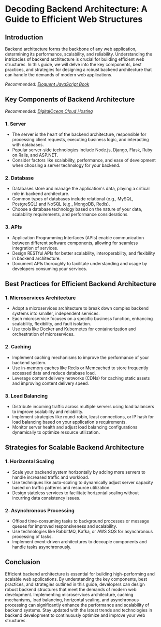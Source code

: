 # Decoding Backend Architecture: A Guide to Efficient Web Structures

## Introduction

Backend architecture forms the backbone of any web application, determining its performance, scalability, and reliability. Understanding the intricacies of backend architecture is crucial for building efficient web structures. In this guide, we will delve into the key components, best practices, and strategies for designing a robust backend architecture that can handle the demands of modern web applications.

*Recommended: <a href="https://amazon.com/dp/B07C3KLQWX?tag=aiblogcontent-20" target="_blank" rel="nofollow sponsored">Eloquent JavaScript Book</a>*


## Key Components of Backend Architecture


*Recommended: <a href="https://digitalocean.com" target="_blank" rel="nofollow sponsored">DigitalOcean Cloud Hosting</a>*

### 1. Server

- The server is the heart of the backend architecture, responsible for processing client requests, executing business logic, and interacting with databases.
- Popular server-side technologies include Node.js, Django, Flask, Ruby on Rails, and ASP.NET.
- Consider factors like scalability, performance, and ease of development when choosing a server technology for your backend.

### 2. Database

- Databases store and manage the application's data, playing a critical role in backend architecture.
- Common types of databases include relational (e.g., MySQL, PostgreSQL) and NoSQL (e.g., MongoDB, Redis).
- Choose a database technology based on the nature of your data, scalability requirements, and performance considerations.

### 3. APIs

- Application Programming Interfaces (APIs) enable communication between different software components, allowing for seamless integration of services.
- Design RESTful APIs for better scalability, interoperability, and flexibility in backend architecture.
- Document APIs thoroughly to facilitate understanding and usage by developers consuming your services.

## Best Practices for Efficient Backend Architecture

### 1. Microservices Architecture

- Adopt a microservices architecture to break down complex backend systems into smaller, independent services.
- Each microservice focuses on a specific business function, enhancing scalability, flexibility, and fault isolation.
- Use tools like Docker and Kubernetes for containerization and orchestration of microservices.

### 2. Caching

- Implement caching mechanisms to improve the performance of your backend system.
- Use in-memory caches like Redis or Memcached to store frequently accessed data and reduce database load.
- Leverage content delivery networks (CDNs) for caching static assets and improving content delivery speed.

### 3. Load Balancing

- Distribute incoming traffic across multiple servers using load balancers to improve scalability and reliability.
- Implement strategies like round-robin, least connections, or IP hash for load balancing based on your application's requirements.
- Monitor server health and adjust load balancing configurations dynamically to optimize resource utilization.

## Strategies for Scalable Backend Architecture

### 1. Horizontal Scaling

- Scale your backend system horizontally by adding more servers to handle increased traffic and workload.
- Use techniques like auto-scaling to dynamically adjust server capacity based on traffic patterns and resource utilization.
- Design stateless services to facilitate horizontal scaling without incurring data consistency issues.

### 2. Asynchronous Processing

- Offload time-consuming tasks to background processes or message queues for improved responsiveness and scalability.
- Use technologies like RabbitMQ, Kafka, or AWS SQS for asynchronous processing of tasks.
- Implement event-driven architectures to decouple components and handle tasks asynchronously.

## Conclusion

Efficient backend architecture is essential for building high-performing and scalable web applications. By understanding the key components, best practices, and strategies outlined in this guide, developers can design robust backend structures that meet the demands of modern web development. Implementing microservices architecture, caching mechanisms, load balancing, horizontal scaling, and asynchronous processing can significantly enhance the performance and scalability of backend systems. Stay updated with the latest trends and technologies in backend development to continuously optimize and improve your web structures.